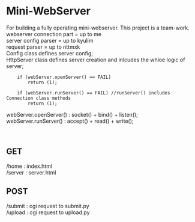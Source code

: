 # Mini-WebServer

For building a fully operating mini-webserver.
This project is a team-work.
<br>
webserver connection part = up to me
<br>
server config parser = up to kyulim
<br>
request parser = up to nttmxk
<br>
Config class defines server config; <br>
HttpServer class defines server creation and inlcudes the whloe logic of server; <br>

```
	if (webServer.openServer() == FAIL)
		return (1);

	if (webServer.runServer() == FAIL) //runServer() includes Connection class methods
		return (1);
```
webServer.openServer() : socket() + bind() + listen(); <br>
webServer.runServer() : accept() + read() + write(); <br>

<br>
<h2> GET </h2>
/home : index.html <br>
/server : server.html <br>
<h2> POST </h2>
/submit : cgi request to submit.py<br>
/upload : cgi request to upload.py<br>

